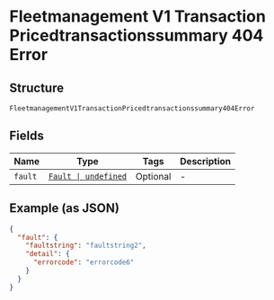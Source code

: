 
# Fleetmanagement V1 Transaction Pricedtransactionssummary 404 Error

## Structure

`FleetmanagementV1TransactionPricedtransactionssummary404Error`

## Fields

| Name | Type | Tags | Description |
|  --- | --- | --- | --- |
| `fault` | [`Fault \| undefined`](../../doc/models/fault.md) | Optional | - |

## Example (as JSON)

```json
{
  "fault": {
    "faultstring": "faultstring2",
    "detail": {
      "errorcode": "errorcode6"
    }
  }
}
```

